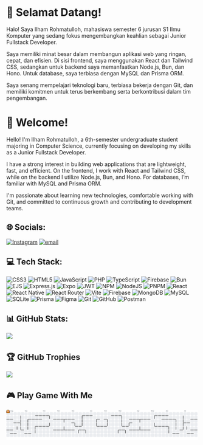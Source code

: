 # 👋 Selamat Datang!
Halo! Saya Ilham Rohmatulloh, mahasiswa semester 6 jurusan S1 Ilmu Komputer yang sedang fokus mengembangkan keahlian sebagai Junior Fullstack Developer.

Saya memiliki minat besar dalam membangun aplikasi web yang ringan, cepat, dan efisien. Di sisi frontend, saya menggunakan React dan Tailwind CSS, sedangkan untuk backend saya memanfaatkan Node.js, Bun, dan Hono. Untuk database, saya terbiasa dengan MySQL dan Prisma ORM.

Saya senang mempelajari teknologi baru, terbiasa bekerja dengan Git, dan memiliki komitmen untuk terus berkembang serta berkontribusi dalam tim pengembangan.

# 👋 Welcome!
Hello! I'm Ilham Rohmatulloh, a 6th-semester undergraduate student majoring in Computer Science, currently focusing on developing my skills as a Junior Fullstack Developer.

I have a strong interest in building web applications that are lightweight, fast, and efficient. On the frontend, I work with React and Tailwind CSS, while on the backend I utilize Node.js, Bun, and Hono. For databases, I’m familiar with MySQL and Prisma ORM.

I'm passionate about learning new technologies, comfortable working with Git, and committed to continuous growth and contributing to development teams.


## 🌐 Socials:
[![Instagram](https://img.shields.io/badge/Instagram-%23E4405F.svg?logo=Instagram&logoColor=white)](https://instagram.com/iiaammr_) [![email](https://img.shields.io/badge/Email-D14836?logo=gmail&logoColor=white)](mailto:ilhamrohmatulloh2019bm@gmail.com) 

## 💻 Tech Stack:
![CSS3](https://img.shields.io/badge/css3-%231572B6.svg?style=for-the-badge&logo=css3&logoColor=white) ![HTML5](https://img.shields.io/badge/html5-%23E34F26.svg?style=for-the-badge&logo=html5&logoColor=white) ![JavaScript](https://img.shields.io/badge/javascript-%23323330.svg?style=for-the-badge&logo=javascript&logoColor=%23F7DF1E) ![PHP](https://img.shields.io/badge/php-%23777BB4.svg?style=for-the-badge&logo=php&logoColor=white) ![TypeScript](https://img.shields.io/badge/typescript-%23007ACC.svg?style=for-the-badge&logo=typescript&logoColor=white) ![Firebase](https://img.shields.io/badge/firebase-%23039BE5.svg?style=for-the-badge&logo=firebase) ![Bun](https://img.shields.io/badge/Bun-%23000000.svg?style=for-the-badge&logo=bun&logoColor=white) ![EJS](https://img.shields.io/badge/ejs-%23B4CA65.svg?style=for-the-badge&logo=ejs&logoColor=black) ![Express.js](https://img.shields.io/badge/express.js-%23404d59.svg?style=for-the-badge&logo=express&logoColor=%2361DAFB) ![Expo](https://img.shields.io/badge/expo-1C1E24?style=for-the-badge&logo=expo&logoColor=#D04A37) ![JWT](https://img.shields.io/badge/JWT-black?style=for-the-badge&logo=JSON%20web%20tokens) ![NPM](https://img.shields.io/badge/NPM-%23CB3837.svg?style=for-the-badge&logo=npm&logoColor=white) ![NodeJS](https://img.shields.io/badge/node.js-6DA55F?style=for-the-badge&logo=node.js&logoColor=white) ![PNPM](https://img.shields.io/badge/pnpm-%234a4a4a.svg?style=for-the-badge&logo=pnpm&logoColor=f69220) ![React](https://img.shields.io/badge/react-%2320232a.svg?style=for-the-badge&logo=react&logoColor=%2361DAFB) ![React Native](https://img.shields.io/badge/react_native-%2320232a.svg?style=for-the-badge&logo=react&logoColor=%2361DAFB) ![React Router](https://img.shields.io/badge/React_Router-CA4245?style=for-the-badge&logo=react-router&logoColor=white) ![Vite](https://img.shields.io/badge/vite-%23646CFF.svg?style=for-the-badge&logo=vite&logoColor=white) ![Firebase](https://img.shields.io/badge/firebase-a08021?style=for-the-badge&logo=firebase&logoColor=ffcd34) ![MongoDB](https://img.shields.io/badge/MongoDB-%234ea94b.svg?style=for-the-badge&logo=mongodb&logoColor=white) ![MySQL](https://img.shields.io/badge/mysql-4479A1.svg?style=for-the-badge&logo=mysql&logoColor=white) ![SQLite](https://img.shields.io/badge/sqlite-%2307405e.svg?style=for-the-badge&logo=sqlite&logoColor=white) ![Prisma](https://img.shields.io/badge/Prisma-3982CE?style=for-the-badge&logo=Prisma&logoColor=white) ![Figma](https://img.shields.io/badge/figma-%23F24E1E.svg?style=for-the-badge&logo=figma&logoColor=white) ![Git](https://img.shields.io/badge/git-%23F05033.svg?style=for-the-badge&logo=git&logoColor=white) ![GitHub](https://img.shields.io/badge/github-%23121011.svg?style=for-the-badge&logo=github&logoColor=white) ![Postman](https://img.shields.io/badge/Postman-FF6C37?style=for-the-badge&logo=postman&logoColor=white)
## 📊 GitHub Stats:

![](https://github-readme-stats.vercel.app/api/top-langs/?username=ilhamSkyOf19&theme=neon&hide_border=false&include_all_commits=false&count_private=false&layout=compact)

## 🏆 GitHub Trophies
![](https://github-profile-trophy.vercel.app/?username=ilhamSkyOf19&theme=gruvbox&no-frame=true&no-bg=true&margin-w=4)

## 🎮 Play Game With Me
<picture>
  <source media="(prefers-color-scheme: dark)" srcset="https://raw.githubusercontent.com/ilhamSkyOf19/ilhamSkyOf19/output/pacman-contribution-graph-dark.svg">
  <source media="(prefers-color-scheme: light)" srcset="https://raw.githubusercontent.com/ilhamSkyOf19/ilhamSkyOf19/output/pacman-contribution-graph.svg">
  <img alt="pacman contribution graph" src="https://raw.githubusercontent.com/ilhamSkyOf19/ilhamSkyOf19/output/pacman-contribution-graph.svg">
</picture>

<!-- Proudly created with GPRM ( https://gprm.itsvg.in ) -->